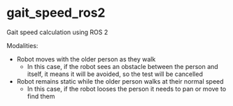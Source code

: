 # gait_speed_ros2

Gait speed calculation using ROS 2

Modalities:

* Robot moves with the older person as they walk
  * In this case, if the robot sees an obstacle between the person and itself, it means it will be avoided, so the test will be cancelled
* Robot remains static while the older person walks at their normal speed
  * In this case, if the robot looses the person it needs to pan or move to find them
